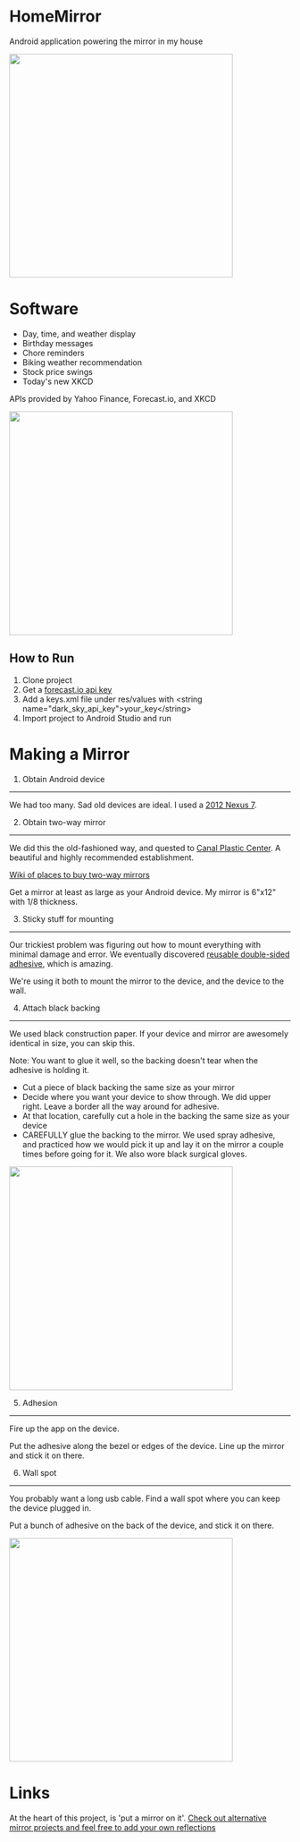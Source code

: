 # HomeMirror
Android application powering the mirror in my house

<img src="https://github.com/HannahMitt/HomeMirror/blob/master/design/IMG_20150825_191621.jpg" width="400"/>

Software
====
* Day, time, and weather display
* Birthday messages
* Chore reminders
* Biking weather recommendation
* Stock price swings
* Today's new XKCD

APIs provided by Yahoo Finance, Forecast.io, and XKCD

<img src="https://raw.githubusercontent.com/HannahMitt/HomeMirror/master/design/HomeMirror.png" width="400"/>

How to Run
----
1. Clone project
2. Get a [forecast.io api key](https://developer.forecast.io/)
3. Add a keys.xml file under res/values with \<string name="dark_sky_api_key">your_key\</string>
4. Import project to Android Studio and run

Making a Mirror
====

1. Obtain Android device
----
We had too many. Sad old devices are ideal.
I used a [2012 Nexus 7](http://www.amazon.com/gp/offer-listing/B009X3UW2G/ref=olp_tab_refurbished?ie=UTF8&condition=refurbished&qid=1441327955&sr=8-1).

2. Obtain two-way mirror
---
We did this the old-fashioned way, and quested to [Canal Plastic Center](http://canalplastic.com/). A beautiful and highly recommended establishment. 

[Wiki of places to buy two-way mirrors](https://github.com/HannahMitt/HomeMirror/wiki/Places-to-buy-a-two-way-mirror)

Get a mirror at least as large as your Android device. My mirror is 6"x12" with 1/8 thickness. 

3. Sticky stuff for mounting
---
Our trickiest problem was figuring out how to mount everything with minimal damage and error.
We eventually discovered [reusable double-sided adhesive](http://www.amazon.com/Command-Assorted-8-Small-4-Medium-4-Large/dp/B0084M68IO/ref=pd_sim_sbs_229_6?ie=UTF8&refRID=1TX12CR5RF0RTP6CKJR7&dpSrc=sims&dpST=_AC_UL320_SR202%2C320_), which is amazing. 

We're using it both to mount the mirror to the device, and the device to the wall.

4. Attach black backing
---
We used black construction paper. If your device and mirror are awesomely identical in size, you can skip this.

Note: You want to glue it well, so the backing doesn't tear when the adhesive is holding it.

* Cut a piece of black backing the same size as your mirror
* Decide where you want your device to show through. We did upper right. Leave a border all the way around for adhesive.
* At that location, carefully cut a hole in the backing the same size as your device
* CAREFULLY glue the backing to the mirror. We used spray adhesive, and practiced how we would pick it up and lay it on the mirror a couple times before going for it. We also wore black surgical gloves.
 
<img src="https://raw.githubusercontent.com/HannahMitt/HomeMirror/master/design/IMG_20150911_110449-2.jpg" height="400"/>

5. Adhesion
---
Fire up the app on the device.

Put the adhesive along the bezel or edges of the device. Line up the mirror and stick it on there.

6. Wall spot
---
You probably want a long usb cable. Find a wall spot where you can keep the device plugged in.

Put a bunch of adhesive on the back of the device, and stick it on there.

<img src="https://raw.githubusercontent.com/HannahMitt/HomeMirror/faed8d927b93ec2c38159d8e3968f8133511ee67/design/thumbs_up_mirror.jpg" width="400"/>

Links
===
At the heart of this project, is 'put a mirror on it'. [Check out alternative mirror projects and feel free to add your own reflections](https://github.com/HannahMitt/HomeMirror/wiki/Other-mirror-projects-with-alternate-technologies)
